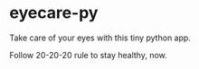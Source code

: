 # eyecare-py
Take care of your eyes with this tiny python app.

Follow 20-20-20 rule to stay healthy, now.
